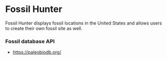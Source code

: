 # Fossil Hunter

Fossil Hunter displays fossil locations in the
United States and allows users to create their
own fossil site as well.

### Fossil database API

*  https://paleobiodb.org/
